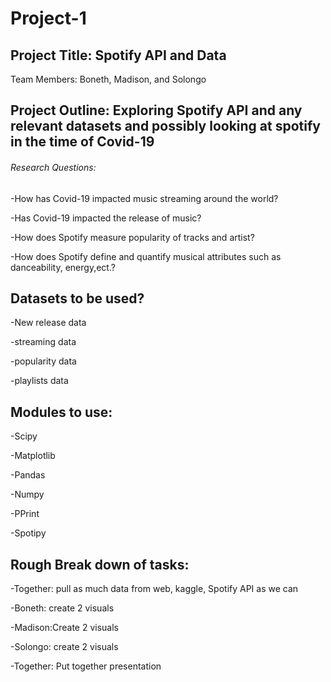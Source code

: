 # Project-1
## Project Title: Spotify API and Data

Team Members: Boneth, Madison, and Solongo

## Project Outline: Exploring Spotify API and any relevant datasets and possibly looking at spotify in the time of Covid-19

###### Research Questions:

  -How has Covid-19 impacted music streaming around the world?
  
  -Has Covid-19 impacted the release of music?
  
  -How does Spotify measure popularity of tracks and artist?
  
  -How does Spotify define and quantify musical attributes such as danceability, energy,ect.?
  
 ## Datasets to be used?
 
 -New release data
 
 -streaming data
 
 -popularity data
 
 -playlists data
 
 ## Modules to use:
 
 -Scipy 
 
 -Matplotlib
 
 -Pandas
 
 -Numpy
 
 -PPrint
 
 -Spotipy
 
 ## Rough Break down of tasks: 
 
 -Together: pull as much data from web, kaggle, Spotify API as we can
 
  -Boneth: create 2 visuals
  
  -Madison:Create 2 visuals
  
  -Solongo: create 2 visuals
  
 -Together: Put together presentation
 
  
